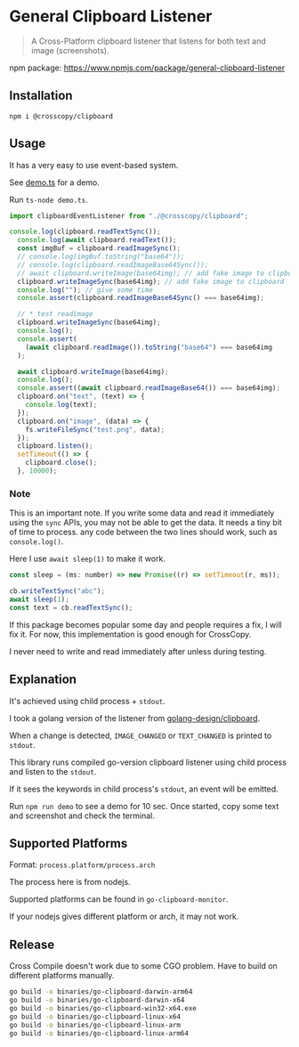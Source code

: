 # General Clipboard Listener

> A Cross-Platform clipboard listener that listens for both text and image (screenshots).

npm package: https://www.npmjs.com/package/general-clipboard-listener

## Installation

`npm i @crosscopy/clipboard`

## Usage

It has a very easy to use event-based system.

See [demo.ts](./demo.ts) for a demo.

Run `ts-node demo.ts`.

```ts
import clipboardEventListener from "./@crosscopy/clipboard";

console.log(clipboard.readTextSync());
  console.log(await clipboard.readText());
  const imgBuf = clipboard.readImageSync();
  // console.log(imgBuf.toString("base64"));
  // console.log(clipboard.readImageBase64Sync());
  // await clipboard.writeImage(base64img); // add fake image to clipboard
  clipboard.writeImageSync(base64img); // add fake image to clipboard
  console.log(""); // give some time
  console.assert(clipboard.readImageBase64Sync() === base64img);

  // * test readimage
  clipboard.writeImageSync(base64img);
  console.log();
  console.assert(
    (await clipboard.readImage()).toString("base64") === base64img
  );

  await clipboard.writeImage(base64img);
  console.log();
  console.assert((await clipboard.readImageBase64()) === base64img);
  clipboard.on("text", (text) => {
    console.log(text);
  });
  clipboard.on("image", (data) => {
    fs.writeFileSync("test.png", data);
  });
  clipboard.listen();
  setTimeout(() => {
    clipboard.close();
  }, 10000);
```

### Note

This is an important note. If you write some data and read it immediately using the `sync` APIs, you may not be able to get the data.
It needs a tiny bit of time to process. any code between the two lines should work, such as `console.log()`.

Here I use `await sleep(1)` to make it work.

```js
const sleep = (ms: number) => new Promise((r) => setTimeout(r, ms));

cb.writeTextSync("abc");
await sleep(1);
const text = cb.readTextSync();
```

If this package becomes popular some day and people requires a fix, I will fix it. For now, this implementation is good enough for CrossCopy.

I never need to write and read immediately after unless during testing.

## Explanation

It's achieved using child process + `stdout`. 

I took a golang version of the listener from [golang-design/clipboard](https://github.com/golang-design/clipboard). 

When a change is detected, `IMAGE_CHANGED` or `TEXT_CHANGED` is printed to `stdout`. 

This library runs compiled go-version clipboard listener using child process and listen to the `stdout`.

If it sees the keywords in child process's `stdout`, an event will be emitted. 

Run `npm run demo` to see a demo for 10 sec. Once started, copy some text and screenshot and check the terminal.


## Supported Platforms

Format: `process.platform/process.arch`

The process here is from nodejs.

Supported platforms can be found in `go-clipboard-monitor`.

If your nodejs gives different platform or arch, it may not work.

## Release

Cross Compile doesn't work due to some CGO problem. Have to build on different platforms manually.

```bash
go build -o binaries/go-clipboard-darwin-arm64
go build -o binaries/go-clipboard-darwin-x64
go build -o binaries/go-clipboard-win32-x64.exe
go build -o binaries/go-clipboard-linux-x64
go build -o binaries/go-clipboard-linux-arm
go build -o binaries/go-clipboard-linux-arm64
```